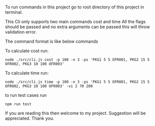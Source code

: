 To run commands in this project go to root directory of this project in terminal.

This Cli only supports two main commands cost and time
All the flags should be passed and no extra arguments can be passed this will throw validation error.

The command format is like below commands

To calculate cost run:
```
node ./src/cli.js cost -p 100 -n 3 -ps 'PKG1 5 5 OFR001, PKG2 15 5 OFR002, PKG3 10 100 OFR003'

```

To calculate time run:
```
node ./src/cli.js time -p 100 -n 3 -ps 'PKG1 5 5 OFR001, PKG2 15 5 OFR002, PKG3 10 100 OFR003' -vi 2 70 200
```

to run test cases run 

```
npm run test 

```
If you are reading this then welcome to my project. Suggestion will be appreciated.
Thank you.